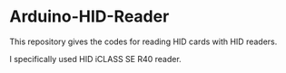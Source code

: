 # Arduino-HID-Reader
This repository gives the codes for reading HID cards with HID readers.

I specifically used HID iCLASS SE R40 reader.
